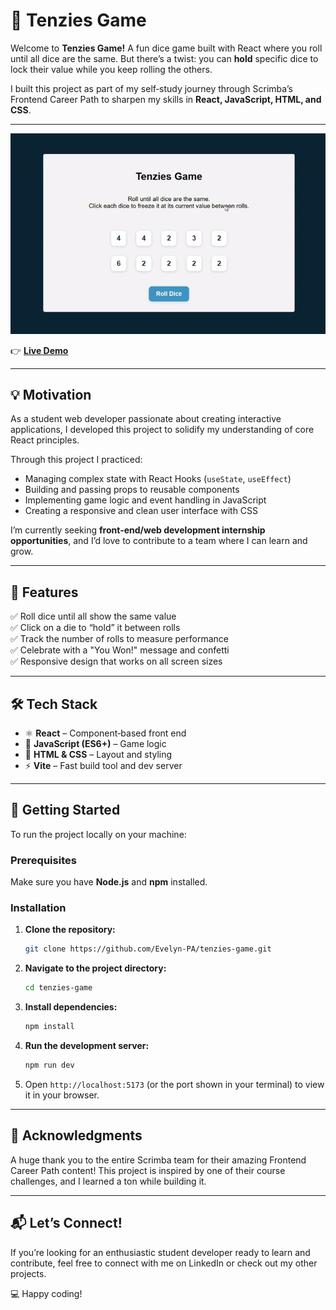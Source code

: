 # 🎲 Tenzies Game

Welcome to **Tenzies Game!**
A fun dice game built with React where you roll until all dice are the same.
But there’s a twist: you can **hold** specific dice to lock their value while you keep rolling the others.

I built this project as part of my self‑study journey through Scrimba’s Frontend Career Path to sharpen my skills in **React, JavaScript, HTML, and CSS**.

---
![Screenshot of Tenzies Game](/src/assets/Tenzies_gif.gif)

👉 **[Live Demo](https://tenzies-game-peach-eta.vercel.app/)**

---

## 💡 Motivation

As a student web developer passionate about creating interactive applications, I developed this project to solidify my understanding of core React principles.

Through this project I practiced:

-   Managing complex state with React Hooks (`useState`, `useEffect`)
-   Building and passing props to reusable components
-   Implementing game logic and event handling in JavaScript
-   Creating a responsive and clean user interface with CSS

I’m currently seeking **front‑end/web development internship opportunities**, and I’d love to contribute to a team where I can learn and grow.

---

## 🎯 Features

✅ Roll dice until all show the same value \
✅ Click on a die to “hold” it between rolls\
✅ Track the number of rolls to measure performance\
✅ Celebrate with a "You Won!" message and confetti\
✅ Responsive design that works on all screen sizes

---

## 🛠️ Tech Stack

-   ⚛️ **React** – Component‑based front end
-   📜 **JavaScript (ES6+)** – Game logic
-   🎨 **HTML & CSS** – Layout and styling
-   ⚡ **Vite** – Fast build tool and dev server

---

## 🚀 Getting Started

To run the project locally on your machine:

### Prerequisites

Make sure you have **Node.js** and **npm** installed.

### Installation

1.  **Clone the repository:**
    ```sh
    git clone https://github.com/Evelyn-PA/tenzies-game.git
    ```

2.  **Navigate to the project directory:**
    ```sh
    cd tenzies-game
    ```

3.  **Install dependencies:**
    ```sh
    npm install
    ```

4.  **Run the development server:**
    ```sh
    npm run dev
    ```

5.  Open `http://localhost:5173` (or the port shown in your terminal) to view it in your browser.

---

## 🤝 Acknowledgments

A huge thank you to the entire Scrimba team for their amazing Frontend Career Path content! This project is inspired by one of their course challenges, and I learned a ton while building it.

---

## 📬 Let’s Connect!

If you’re looking for an enthusiastic student developer ready to learn and contribute, feel free to connect with me on LinkedIn or check out my other projects.

💻 Happy coding!